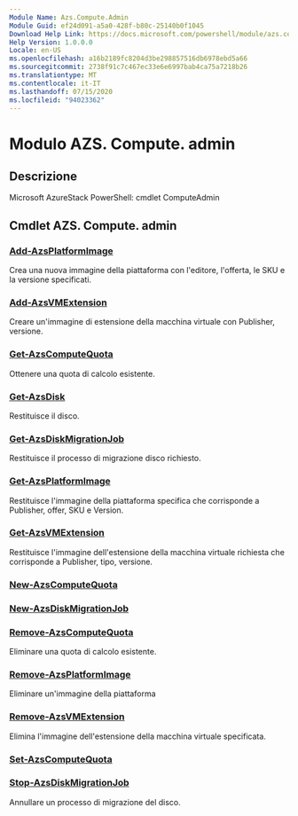 ```yaml
---
Module Name: Azs.Compute.Admin
Module Guid: ef24d091-a5a0-428f-b80c-25140b0f1045
Download Help Link: https://docs.microsoft.com/powershell/module/azs.compute.admin
Help Version: 1.0.0.0
Locale: en-US
ms.openlocfilehash: a16b2189fc8204d3be298857516db6978ebd5a66
ms.sourcegitcommit: 2738f91c7c467ec33e6e6997bab4ca75a7218b26
ms.translationtype: MT
ms.contentlocale: it-IT
ms.lasthandoff: 07/15/2020
ms.locfileid: "94023362"
---
```

# Modulo AZS. Compute. admin
## Descrizione
Microsoft AzureStack PowerShell: cmdlet ComputeAdmin

## Cmdlet AZS. Compute. admin
### [Add-AzsPlatformImage](Add-AzsPlatformImage.md)
Crea una nuova immagine della piattaforma con l'editore, l'offerta, le SKU e la versione specificati.

### [Add-AzsVMExtension](Add-AzsVMExtension.md)
Creare un'immagine di estensione della macchina virtuale con Publisher, versione.

### [Get-AzsComputeQuota](Get-AzsComputeQuota.md)
Ottenere una quota di calcolo esistente.

### [Get-AzsDisk](Get-AzsDisk.md)
Restituisce il disco.

### [Get-AzsDiskMigrationJob](Get-AzsDiskMigrationJob.md)
Restituisce il processo di migrazione disco richiesto.

### [Get-AzsPlatformImage](Get-AzsPlatformImage.md)
Restituisce l'immagine della piattaforma specifica che corrisponde a Publisher, offer, SKU e Version.

### [Get-AzsVMExtension](Get-AzsVMExtension.md)
Restituisce l'immagine dell'estensione della macchina virtuale richiesta che corrisponde a Publisher, tipo, versione.

### [New-AzsComputeQuota](New-AzsComputeQuota.md)


### [New-AzsDiskMigrationJob](New-AzsDiskMigrationJob.md)


### [Remove-AzsComputeQuota](Remove-AzsComputeQuota.md)
Eliminare una quota di calcolo esistente.

### [Remove-AzsPlatformImage](Remove-AzsPlatformImage.md)
Eliminare un'immagine della piattaforma

### [Remove-AzsVMExtension](Remove-AzsVMExtension.md)
Elimina l'immagine dell'estensione della macchina virtuale specificata.

### [Set-AzsComputeQuota](Set-AzsComputeQuota.md)


### [Stop-AzsDiskMigrationJob](Stop-AzsDiskMigrationJob.md)
Annullare un processo di migrazione del disco.

